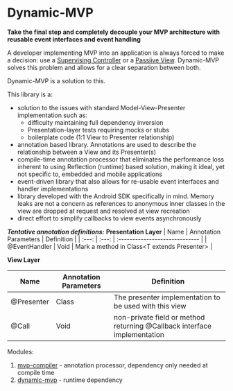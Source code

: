 # Dynamic-MVP
**Take the final step and completely decouple your MVP architecture with reusable event interfaces and event handling**

A developer implementing MVP into an application is always forced to make a decision: use a [Supervising Controller](https://martinfowler.com/eaaDev/SupervisingPresenter.html) or a [Passiive View](https://martinfowler.com/eaaDev/PassiveScreen.html). Dynamic-MVP solves this problem and allows for a clear separation between both.

Dynamic-MVP is a solution to this.

This library is a:
  * solution to the issues with standard Model-View-Presenter implementation such as: 
      * difficulty maintaining full dependency inversion 
      * Presentation-layer tests requiring mocks or stubs
      * boilerplate code (1:1 View to Presenter relationship)
  * annotation based library. Annotations are used to describe the relationship between a View and its Presenter(s)
  * compile-time annotation processor that eliminates the performance loss inherent to using Reflection (runtime) based solution, making it ideal, yet not specific to, embedded and mobile applications
  * event-driven library that also allows for re-usable event interfaces and handler implementations
  * library developed with the Android SDK specifically in mind. Memory leaks are not a concern as references to anonymous inner classes in the view are dropped at request and resolved at view recreation
  * direct effort to simplify callbacks to view events asynchronously  

***Tentative annotation definitions:***
__Presentation Layer__
| Name | Annotation Parameters | Definition |
|  :---: | :---: | :----------------------------- |
| @EventHandler | Void |  Mark a method in Class\<T extends Presenter> |


__View Layer__

|  Name | Annotation Parameters | Definition |
| ----- | -------- | ------------- |
| @Presenter | Class | The presenter implementation to be used with this view |
| @Call | Void | non-private field or method returning @Callback interface implementation |

Modules:
      
1. [mvp-compiler](https://github.com/prestongarno/mvp-compiler) - annotation processor, dependency only needed at compile time
2. [dynamic-mvp](https://github.com/prestongarno/Dynamic-MVP) - runtime dependency
